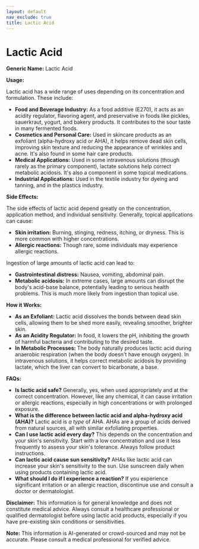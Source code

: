 ```yaml
---
layout: default
nav_exclude: true
title: Lactic Acid
---
```


# Lactic Acid

**Generic Name:** Lactic Acid

**Usage:**

Lactic acid has a wide range of uses depending on its concentration and formulation.  These include:

* **Food and Beverage Industry:** As a food additive (E270), it acts as an acidity regulator, flavoring agent, and preservative in foods like pickles, sauerkraut, yogurt, and bakery products. It contributes to the sour taste in many fermented foods.
* **Cosmetics and Personal Care:** Used in skincare products as an exfoliant (alpha-hydroxy acid or AHA), it helps remove dead skin cells, improving skin texture and reducing the appearance of wrinkles and acne.  It's also found in some hair care products.
* **Medical Applications:**  Used in some intravenous solutions (though rarely as the primary component), lactate solutions help correct metabolic acidosis. It's also a component in some topical medications.
* **Industrial Applications:**  Used in the textile industry for dyeing and tanning, and in the plastics industry.


**Side Effects:**

The side effects of lactic acid depend greatly on the concentration, application method, and individual sensitivity.  Generally, topical applications can cause:

* **Skin irritation:** Burning, stinging, redness, itching, or dryness. This is more common with higher concentrations.
* **Allergic reactions:** Though rare, some individuals may experience allergic reactions.


Ingestion of large amounts of lactic acid can lead to:

* **Gastrointestinal distress:** Nausea, vomiting, abdominal pain.
* **Metabolic acidosis:**  In extreme cases, large amounts can disrupt the body's acid-base balance, potentially leading to serious health problems.  This is much more likely from ingestion than topical use.


**How it Works:**

* **As an Exfoliant:** Lactic acid dissolves the bonds between dead skin cells, allowing them to be shed more easily, revealing smoother, brighter skin.
* **As an Acidity Regulator:** In food, it lowers the pH, inhibiting the growth of harmful bacteria and contributing to the desired taste.
* **In Metabolic Processes:** The body naturally produces lactic acid during anaerobic respiration (when the body doesn't have enough oxygen).  In intravenous solutions, it helps correct metabolic acidosis by providing lactate, which the liver can convert to bicarbonate, a base.


**FAQs:**

* **Is lactic acid safe?**  Generally, yes, when used appropriately and at the correct concentration.  However, like any chemical, it can cause irritation or allergic reactions, especially in high concentrations or with prolonged exposure.
* **What is the difference between lactic acid and alpha-hydroxy acid (AHA)?**  Lactic acid is *a type* of AHA.  AHAs are a group of acids derived from natural sources, all with similar exfoliating properties.
* **Can I use lactic acid every day?** This depends on the concentration and your skin's sensitivity.  Start with a low concentration and use it less frequently to assess your skin's tolerance. Always follow product instructions.
* **Can lactic acid cause sun sensitivity?**  AHAs like lactic acid can increase your skin's sensitivity to the sun.  Use sunscreen daily when using products containing lactic acid.
* **What should I do if I experience a reaction?** If you experience significant irritation or an allergic reaction, discontinue use and consult a doctor or dermatologist.


**Disclaimer:** This information is for general knowledge and does not constitute medical advice.  Always consult a healthcare professional or qualified dermatologist before using lactic acid products, especially if you have pre-existing skin conditions or sensitivities.


**Note:** This information is AI-generated or crowd-sourced and may not be accurate. Please consult a medical professional for verified advice.